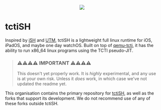 <p align=center>
  <img src="https://raw.githubusercontent.com/tctiSH/tctiSH/main/tctiSH/Assets.xcassets/AppIcon.appiconset/180.png"/>
</p>

# tctiSH
Inspired by [iSH](https://github.com/ish-app/ish) and [UTM](https://github.com/utmapp/utm), tctiSH is a lightweight full linux runtime for iOS, iPadOS, and maybe one day watchOS. Built on top of [qemu-tcti](https://github.com/tctiSH/qemu), it has the ability to run x86_64 linux programs using the TCTI pseudo-JIT.

> ### ⚠️⚠️⚠️⚠️ IMPORTANT ⚠️⚠️⚠️⚠️
> This doesn't yet properly work. It is _highly_ experimental, and any use is at your own risk. Unless it _does_ work, in which case we've not updated the readme yet.

This organisation contains the primary repository for [tctiSH](https://github.com/tctiSH/tctiSH), as well as the forks that support its development. We do not recommend use of any of these forks outside tctiSH. 
